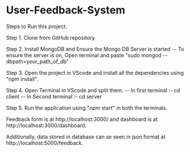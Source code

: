 # User-Feedback-System

Steps to Run this project.

Step 1. Clone from GitHub repository

Step 2. Install MongoDB and Ensure the Mongo DB Server is started -- To ensure the server is on, Open terminal and paste "sudo mongod --dbpath=your_path_of_db"

Step 3. Open the project in VScode and install all the dependencies using "npm install".

Step 4. Open Terminal in VScode and split them. -- In first terminal :- cd client -- In Second terminal :- cd server

Step 5. Run the application using "npm start" in both the terminals.

Feedback form is at http://localhost:3000/ and dashboard is at http://localhost:3000/dashboard.

Additionally, data stored in database can se seen in json format at http://localhost:5000/feedback.
